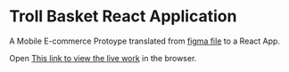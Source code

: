 # Troll Basket React Application
A Mobile E-commerce Protoype translated from [figma file](https://www.figma.com/file/IJil7mtkQmbZFmqMxoKbm8/Spaces-test?node-id=27%3A0) to a React App.

Open [This link to view the live work](https://app.netlify.com/sites/lukman-trollbasket) in the browser.
